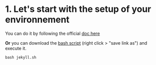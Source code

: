 # 1. Let's start with the setup of your environnement

You can do it by following the official [doc here](https://jekyllrb.com/docs/installation/)

**Or** you can download the [bash script](https://github.com/scalajeremy/Bash-Scripts-Collection/blob/master/scripts/jekyll.sh) (right click > "save link as") and execute it.

`bash jekyll.sh`
